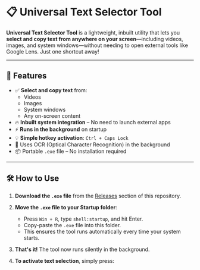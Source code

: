 # 📋 Universal Text Selector Tool

**Universal Text Selector Tool** is a lightweight, inbuilt utility that lets you **select and copy text from anywhere on your screen**—including videos, images, and system windows—without needing to open external tools like Google Lens. Just one shortcut away!

---

## 🚀 Features

- ✅ **Select and copy text** from:
  - Videos
  - Images
  - System windows
  - Any on-screen content
- 🔥 **Inbuilt system integration** – No need to launch external apps
- ⚡ **Runs in the background** on startup
- 💡 **Simple hotkey activation**: `Ctrl + Caps Lock`
- 🧠 Uses OCR (Optical Character Recognition) in the background
- 📦 Portable `.exe` file – No installation required

---

## 🛠️ How to Use

1. **Download the `.exe` file** from the [Releases](#) section of this repository.
2. **Move the `.exe` file to your Startup folder**:
   - Press `Win + R`, type `shell:startup`, and hit Enter.
   - Copy-paste the `.exe` file into this folder.
   - This ensures the tool runs automatically every time your system starts.

3. **That's it!** The tool now runs silently in the background.

4. **To activate text selection**, simply press:

